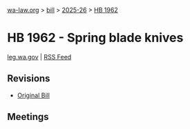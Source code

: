 [wa-law.org](/) > [bill](/bill/) > [2025-26](/bill/2025-26/) > [HB 1962](/bill/2025-26/hb/1962/)

# HB 1962 - Spring blade knives
[leg.wa.gov](https://app.leg.wa.gov/billsummary?BillNumber=1962&Year=2025&Initiative=false) | [RSS Feed](./rss.xml)

## Revisions
* [Original Bill](1/)

## Meetings